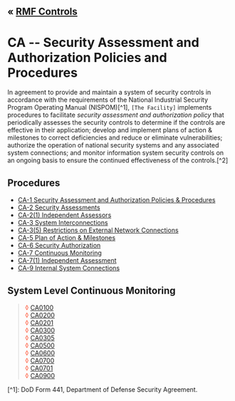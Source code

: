 &laquo; [RMF Controls](../index.md)
---
# CA -- Security Assessment and Authorization Policies and Procedures
In agreement to provide and maintain a system of security controls in accordance with the requirements of the National Industrial Security Program Operating Manual (NISPOM)[^1], `[The Facility]` implements procedures to facilitate *security assessment and authorization policy* that periodically assesses the security controls to determine if the controls are effective in their application; develop and implement plans of action & milestones to correct deficiencies and reduce or eliminate vulnerabilities; authorize the operation of national security systems and any associated system connections; and monitor information system security controls on an ongoing basis to ensure the continued effectiveness of the controls.[^2]

## Procedures
- [CA-1 Security Assessment and Authorization Policies & Procedures](CA-1.md)    
- [CA-2 Security Assessments](CA-2.md)    
- [CA-2(1) Independent Assessors](CA-2(1).md)    
- [CA-3 System Interconnections](CA-3.md)    
- [CA-3(5) Restrictions on External Network Connections](CA-3(5.md))    
- [CA-5 Plan of Action & Milestones](CA-5.md)    
- [CA-6 Security Authorization](CA-6.md)    
- [CA-7 Continuous Monitoring](CA-7.md)    
- [CA-7(1) Independent Assessment](CA-7(1).md)    
- [CA-9 Internal System Connections](CA-9.md)    

## System Level Continuous Monitoring
><span style="color:tomato">&loz;</span> [CA0100](CA0100.md)<br />
><span style="color:tomato">&loz;</span> [CA0200](CA0200.md)<br />
><span style="color:tomato">&loz;</span> [CA0201](CA0201.md)<br />
><span style="color:tomato">&loz;</span> [CA0300](CA0300.md)<br />
><span style="color:tomato">&loz;</span> [CA0305](CA0305.md)<br />
><span style="color:tomato">&loz;</span> [CA0500](CA0500.md)<br />
><span style="color:tomato">&loz;</span> [CA0600](CA0600.md)<br />
><span style="color:tomato">&loz;</span> [CA0700](CA0700.md)<br />
><span style="color:tomato">&loz;</span> [CA0701](CA0701.md)<br />
><span style="color:tomato">&loz;</span> [CA0900](CA0900.md)<br />

<notes>
[^1]: DoD Form 441, Department of Defense Security Agreement.
</notes>
